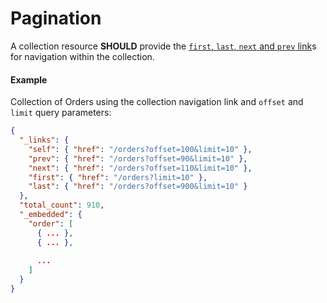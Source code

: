 # Pagination
A collection resource **SHOULD** provide the [`first`, `last`, `next` and `prev` link](https://tools.ietf.org/html/rfc5988#section-6.2.2)s for navigation within the collection.

#### Example
Collection of Orders using the collection navigation link and `offset` and `limit` query parameters:


```json
{
  "_links": {
    "self": { "href": "/orders?offset=100&limit=10" },
    "prev": { "href": "/orders?offset=90&limit=10" },
    "next": { "href": "/orders?offset=110&limit=10" },
    "first": { "href": "/orders?limit=10" },
    "last": { "href": "/orders?offset=900&limit=10" }
  },
  "total_count": 910,
  "_embedded": {
    "order": [
      { ... },
      { ... },
      
      ... 
    ]
  }
}
```
